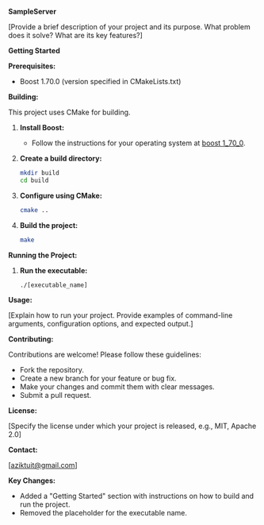 
**SampleServer**

[Provide a brief description of your project and its purpose. What problem does it solve? What are its key features?]

**Getting Started**

**Prerequisites:**

* Boost 1.70.0 (version specified in CMakeLists.txt)

**Building:**

This project uses CMake for building.

1. **Install Boost:**
   * Follow the instructions for your operating system at [boost 1_70_0](https://www.boost.org/users/history/version_1_70_0.html).

2. **Create a build directory:**
   ```bash
   mkdir build
   cd build
   ```

3. **Configure using CMake:**
   ```bash
   cmake ..
   ```

4. **Build the project:**
   ```bash
   make
   ```

**Running the Project:**

1. **Run the executable:**
   ```bash
   ./[executable_name]
   ```

**Usage:**

[Explain how to run your project. Provide examples of command-line arguments, configuration options, and expected output.]

**Contributing:**

Contributions are welcome! Please follow these guidelines:

* Fork the repository.
* Create a new branch for your feature or bug fix.
* Make your changes and commit them with clear messages.
* Submit a pull request.

**License:**

[Specify the license under which your project is released, e.g., MIT, Apache 2.0]

**Contact:**

[aziktuit@gmail.com]

**Key Changes:**

* Added a "Getting Started" section with instructions on how to build and run the project.
* Removed the placeholder for the executable name.
